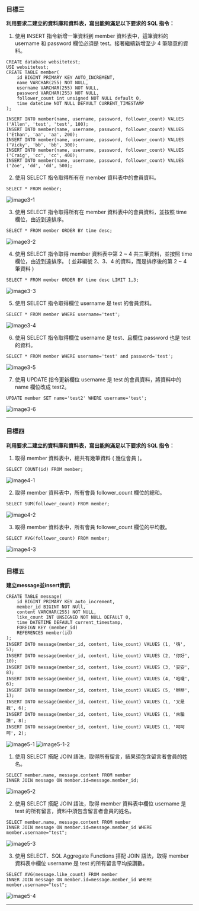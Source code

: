 ### 目標三

**利⽤要求⼆建立的資料庫和資料表，寫出能夠滿⾜以下要求的 SQL 指令：**

1. 使⽤ INSERT 指令新增⼀筆資料到 member 資料表中，這筆資料的 username 和 password 欄位必須是 test。接著繼續新增⾄少 4 筆隨意的資料。
```
CREATE database websitetest;
USE websitetest;
CREATE TABLE member(
	id BIGINT PRIMARY KEY AUTO_INCREMENT,
    name VARCHAR(255) NOT NULL,
    username VARCHAR(255) NOT NULL,
    password VARCHAR(255) NOT NULL,
    follower_count int unsigned NOT NULL default 0,
    time datetime NOT NULL DEFAULT CURRENT_TIMESTAMP
);

INSERT INTO member(name, username, password, follower_count) VALUES ('Allen', 'test', 'test', 100);
INSERT INTO member(name, username, password, follower_count) VALUES ('Ethan', 'aa', 'aa', 200);
INSERT INTO member(name, username, password, follower_count) VALUES ('Vicky', 'bb', 'bb', 300);
INSERT INTO member(name, username, password, follower_count) VALUES ('Craig', 'cc', 'cc', 400);
INSERT INTO member(name, username, password, follower_count) VALUES ('Zoe', 'dd', 'dd', 500);
```
2. 使⽤ SELECT 指令取得所有在 member 資料表中的會員資料。
```
SELECT * FROM member;
```
![image3-1](https://github.com/Chung1178/WeHelp-Projects-/blob/main/week5/3-1.png?raw=true)

3. 使⽤ SELECT 指令取得所有在 member 資料表中的會員資料，並按照 time 欄位，由近到遠排序。
```
SELECT * FROM member ORDER BY time desc;
```
![image3-2](https://github.com/Chung1178/WeHelp-Projects-/blob/main/week5/3-2.png?raw=true)

4. 使⽤ SELECT 指令取得 member 資料表中第 2 ~ 4 共三筆資料，並按照 time 欄位，由近到遠排序。 ( 並非編號 2、3、4 的資料，⽽是排序後的第 2 ~ 4 筆資料 )
```
SELECT * FROM member ORDER BY time desc LIMIT 1,3;
```
![image3-3](https://github.com/Chung1178/WeHelp-Projects-/blob/main/week5/3-3.png?raw=true)

5. 使⽤ SELECT 指令取得欄位 username 是 test 的會員資料。
```
SELECT * FROM member WHERE username='test';
```
![image3-4](https://github.com/Chung1178/WeHelp-Projects-/blob/main/week5/3-4.png?raw=true)

6. 使⽤ SELECT 指令取得欄位 username 是 test、且欄位 password 也是 test 的資料。
```
SELECT * FROM member WHERE username='test' and password='test';
```
![image3-5](https://github.com/Chung1178/WeHelp-Projects-/blob/main/week5/3-5.png?raw=true)

7. 使⽤ UPDATE 指令更新欄位 username 是 test 的會員資料，將資料中的 name 欄位改成 test2。
```
UPDATE member SET name='test2' WHERE username='test';
```
![image3-6](https://github.com/Chung1178/WeHelp-Projects-/blob/main/week5/3-6.png?raw=true)

---

### 目標四

**利⽤要求⼆建立的資料庫和資料表，寫出能夠滿⾜以下要求的 SQL 指令：**

1. 取得 member 資料表中，總共有幾筆資料 ( 幾位會員 )。
```
SELECT COUNT(id) FROM member;
```
![image4-1](https://github.com/Chung1178/WeHelp-Projects-/blob/main/week5/4-1.png?raw=true)

2. 取得 member 資料表中，所有會員 follower_count 欄位的總和。
```
SELECT SUM(follower_count) FROM member;
```
![image4-2](https://github.com/Chung1178/WeHelp-Projects-/blob/main/week5/4-2.png?raw=true)

3. 取得 member 資料表中，所有會員 follower_count 欄位的平均數。
```
SELECT AVG(follower_count) FROM member;
```
![image4-3](https://github.com/Chung1178/WeHelp-Projects-/blob/main/week5/4-3.png?raw=true)

---

### 目標五

**建立message並insert資訊**
```
CREATE TABLE message(
	id BIGINT PRIMARY KEY auto_increment,
    member_id BIGINT NOT NUll,
    content VARCHAR(255) NOT NULL,
    like_count INT UNSIGNED NOT NULL DEFAULT 0,
    time DATETIME DEFAULT current_timestamp,
    FOREIGN KEY (member_id)
    REFERENCES member(id)
);
INSERT INTO message(member_id, content, like_count) VALUES (1, '嗨', 5);
INSERT INTO message(member_id, content, like_count) VALUES (2, '你好', 10);
INSERT INTO message(member_id, content, like_count) VALUES (3, '安安', 8);
INSERT INTO message(member_id, content, like_count) VALUES (4, '哈囉', 6);
INSERT INTO message(member_id, content, like_count) VALUES (5, '掰掰', 1);
INSERT INTO message(member_id, content, like_count) VALUES (1, '又是我', 6);
INSERT INTO message(member_id, content, like_count) VALUES (1, '來騙讚', 8);
INSERT INTO message(member_id, content, like_count) VALUES (1, '呵呵呵', 2);
```
![image5-1](https://github.com/Chung1178/WeHelp-Projects-/blob/main/week5/5-1.png?raw=true)
![image5-1-2](https://github.com/Chung1178/WeHelp-Projects-/blob/main/week5/5-1-2.png?raw=true)

1. 使⽤ SELECT 搭配 JOIN 語法，取得所有留⾔，結果須包含留⾔者會員的姓名。
```
SELECT member.name, message.content FROM member 
INNER JOIN message ON member.id=message.member_id;
```
![image5-2](https://github.com/Chung1178/WeHelp-Projects-/blob/main/week5/5-2.png?raw=true)

2. 使⽤ SELECT 搭配 JOIN 語法，取得 member 資料表中欄位 username 是 test 的所有留⾔，資料中須包含留⾔者會員的姓名。
```
SELECT member.name, message.content FROM member 
INNER JOIN message ON member.id=message.member_id WHERE member.username="test";
```
![image5-3](https://github.com/Chung1178/WeHelp-Projects-/blob/main/week5/5-3.png?raw=true)

3. 使⽤ SELECT、SQL Aggregate Functions 搭配 JOIN 語法，取得 member 資料表中欄位 username 是 test 的所有留⾔平均按讚數。
```
SELECT AVG(message.like_count) FROM member 
INNER JOIN message ON member.id=message.member_id WHERE member.username="test";
```
![image5-4](https://github.com/Chung1178/WeHelp-Projects-/blob/main/week5/5-4.png?raw=true)

---
